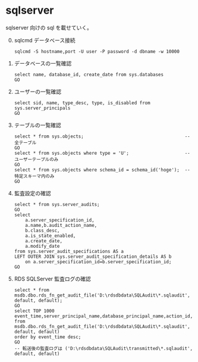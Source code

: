 # sqlserver
sqlserver 向けの sql を載せていく。

0. sqlcmd データベース接続
    ```
    sqlcmd -S hostname,port -U user -P password -d dbname -w 10000
    ```

1. データベースの一覧確認
    ```
    select name, database_id, create_date from sys.databases
    GO
    ```

2. ユーザーの一覧確認
    ```
    select sid, name, type_desc, type, is_disabled from sys.server_principals
    GO
    ```

3. テーブルの一覧確認
    ```
    select * from sys.objects;                                      -- 全テーブル
    GO
    select * from sys.objects where type = 'U';                     -- ユーザーテーブルのみ
    GO
    select * from sys.objects where schema_id = schema_id('hoge');  -- 特定スキーマ内のみ
    GO
    ```

4. 監査設定の確認
    ```
    select * from sys.server_audits;
    GO
    select 
        a.server_specification_id,
        a.name,b.audit_action_name,
        b.class_desc,
        a.is_state_enabled,
        a.create_date,
        a.modify_date 
    from sys.server_audit_specifications AS a
    LEFT OUTER JOIN sys.server_audit_specification_details AS b 
        on a.server_specification_id=b.server_specification_id;
    GO
    ```

5. RDS SQLServer 監査ログの確認
    ```
    select * from msdb.dbo.rds_fn_get_audit_file('D:\rdsdbdata\SQLAudit\*.sqlaudit', default, default);
    GO
    select TOP 1000 event_time,server_principal_name,database_principal_name,action_id,class_type,statement,application_name
    from msdb.dbo.rds_fn_get_audit_file('D:\rdsdbdata\SQLAudit\*.sqlaudit', default, default) 
    order by event_time desc;
    GO
    -- 転送後の監査ログは ('D:\rdsdbdata\SQLAudit\transmitted\*.sqlaudit', default, default)
    ```


